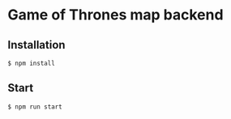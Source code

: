 # Game of Thrones map backend 

## Installation

```
$ npm install
```

## Start

```
$ npm run start
```


